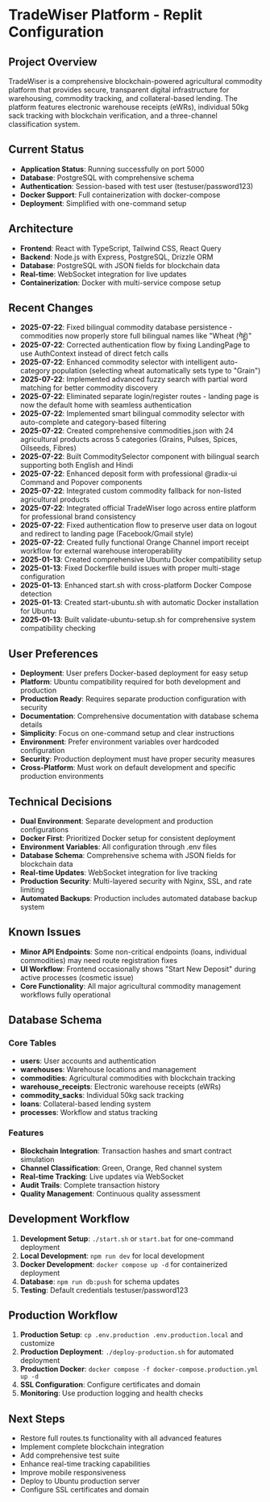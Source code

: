 # TradeWiser Platform - Replit Configuration

## Project Overview
TradeWiser is a comprehensive blockchain-powered agricultural commodity platform that provides secure, transparent digital infrastructure for warehousing, commodity tracking, and collateral-based lending. The platform features electronic warehouse receipts (eWRs), individual 50kg sack tracking with blockchain verification, and a three-channel classification system.

## Current Status
- **Application Status**: Running successfully on port 5000
- **Database**: PostgreSQL with comprehensive schema
- **Authentication**: Session-based with test user (testuser/password123)
- **Docker Support**: Full containerization with docker-compose
- **Deployment**: Simplified with one-command setup

## Architecture
- **Frontend**: React with TypeScript, Tailwind CSS, React Query
- **Backend**: Node.js with Express, PostgreSQL, Drizzle ORM
- **Database**: PostgreSQL with JSON fields for blockchain data
- **Real-time**: WebSocket integration for live updates
- **Containerization**: Docker with multi-service compose setup

## Recent Changes  
- **2025-07-22**: Fixed bilingual commodity database persistence - commodities now properly store full bilingual names like "Wheat (गेहूं)"
- **2025-07-22**: Corrected authentication flow by fixing LandingPage to use AuthContext instead of direct fetch calls
- **2025-07-22**: Enhanced commodity selector with intelligent auto-category population (selecting wheat automatically sets type to "Grain")
- **2025-07-22**: Implemented advanced fuzzy search with partial word matching for better commodity discovery
- **2025-07-22**: Eliminated separate login/register routes - landing page is now the default home with seamless authentication
- **2025-07-22**: Implemented smart bilingual commodity selector with auto-complete and category-based filtering
- **2025-07-22**: Created comprehensive commodities.json with 24 agricultural products across 5 categories (Grains, Pulses, Spices, Oilseeds, Fibres)
- **2025-07-22**: Built CommoditySelector component with bilingual search supporting both English and Hindi
- **2025-07-22**: Enhanced deposit form with professional @radix-ui Command and Popover components
- **2025-07-22**: Integrated custom commodity fallback for non-listed agricultural products
- **2025-07-22**: Integrated official TradeWiser logo across entire platform for professional brand consistency
- **2025-07-22**: Fixed authentication flow to preserve user data on logout and redirect to landing page (Facebook/Gmail style)
- **2025-07-22**: Created fully functional Orange Channel import receipt workflow for external warehouse interoperability
- **2025-01-13**: Created comprehensive Ubuntu Docker compatibility setup
- **2025-01-13**: Fixed Dockerfile build issues with proper multi-stage configuration
- **2025-01-13**: Enhanced start.sh with cross-platform Docker Compose detection
- **2025-01-13**: Created start-ubuntu.sh with automatic Docker installation for Ubuntu
- **2025-01-13**: Built validate-ubuntu-setup.sh for comprehensive system compatibility checking

## User Preferences
- **Deployment**: User prefers Docker-based deployment for easy setup
- **Platform**: Ubuntu compatibility required for both development and production
- **Production Ready**: Requires separate production configuration with security
- **Documentation**: Comprehensive documentation with database schema details
- **Simplicity**: Focus on one-command setup and clear instructions
- **Environment**: Prefer environment variables over hardcoded configuration
- **Security**: Production deployment must have proper security measures
- **Cross-Platform**: Must work on default development and specific production environments

## Technical Decisions
- **Dual Environment**: Separate development and production configurations
- **Docker First**: Prioritized Docker setup for consistent deployment
- **Environment Variables**: All configuration through .env files
- **Database Schema**: Comprehensive schema with JSON fields for blockchain data
- **Real-time Updates**: WebSocket integration for live tracking
- **Production Security**: Multi-layered security with Nginx, SSL, and rate limiting
- **Automated Backups**: Production includes automated database backup system

## Known Issues
- **Minor API Endpoints**: Some non-critical endpoints (loans, individual commodities) may need route registration fixes
- **UI Workflow**: Frontend occasionally shows "Start New Deposit" during active processes (cosmetic issue)
- **Core Functionality**: All major agricultural commodity management workflows fully operational

## Database Schema
### Core Tables
- **users**: User accounts and authentication
- **warehouses**: Warehouse locations and management
- **commodities**: Agricultural commodities with blockchain tracking
- **warehouse_receipts**: Electronic warehouse receipts (eWRs)
- **commodity_sacks**: Individual 50kg sack tracking
- **loans**: Collateral-based lending system
- **processes**: Workflow and status tracking

### Features
- **Blockchain Integration**: Transaction hashes and smart contract simulation
- **Channel Classification**: Green, Orange, Red channel system
- **Real-time Tracking**: Live updates via WebSocket
- **Audit Trails**: Complete transaction history
- **Quality Management**: Continuous quality assessment

## Development Workflow
1. **Development Setup**: `./start.sh` or `start.bat` for one-command deployment
2. **Local Development**: `npm run dev` for local development
3. **Docker Development**: `docker compose up -d` for containerized deployment
4. **Database**: `npm run db:push` for schema updates
5. **Testing**: Default credentials testuser/password123

## Production Workflow
1. **Production Setup**: `cp .env.production .env.production.local` and customize
2. **Production Deployment**: `./deploy-production.sh` for automated deployment
3. **Production Docker**: `docker compose -f docker-compose.production.yml up -d`
4. **SSL Configuration**: Configure certificates and domain
5. **Monitoring**: Use production logging and health checks

## Next Steps
- Restore full routes.ts functionality with all advanced features
- Implement complete blockchain integration
- Add comprehensive test suite
- Enhance real-time tracking capabilities
- Improve mobile responsiveness
- Deploy to Ubuntu production server
- Configure SSL certificates and domain